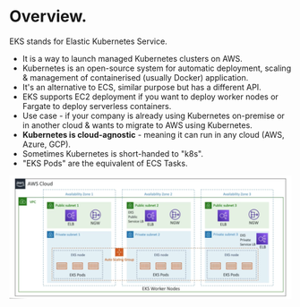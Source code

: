 # **Overview.**

EKS stands for Elastic Kubernetes Service.

* It is a way to launch managed Kubernetes clusters on AWS.
* Kubernetes is an open-source system for automatic deployment, scaling & management of containerised (usually Docker) application.
* It's an alternative to ECS, similar purpose but has a different API.
* EKS supports EC2 deployment if you want to deploy worker nodes or Fargate to deploy serverless containers.
* Use case - if your company is already using Kubernetes on-premise or in another cloud & wants to migrate to AWS using Kubernetes.
* **Kubernetes is cloud-agnostic** - meaning it can run in any cloud (AWS, Azure, GCP).
* Sometimes Kubernetes is short-handed to "k8s".
* "EKS Pods" are the equivalent of ECS Tasks.

<img src='./images/EKSOverview.png'>